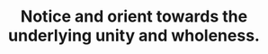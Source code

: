---
title: Notice and orient towards the underlying unity and wholeness.
tags: experience nondual
nondualpractice: true
---